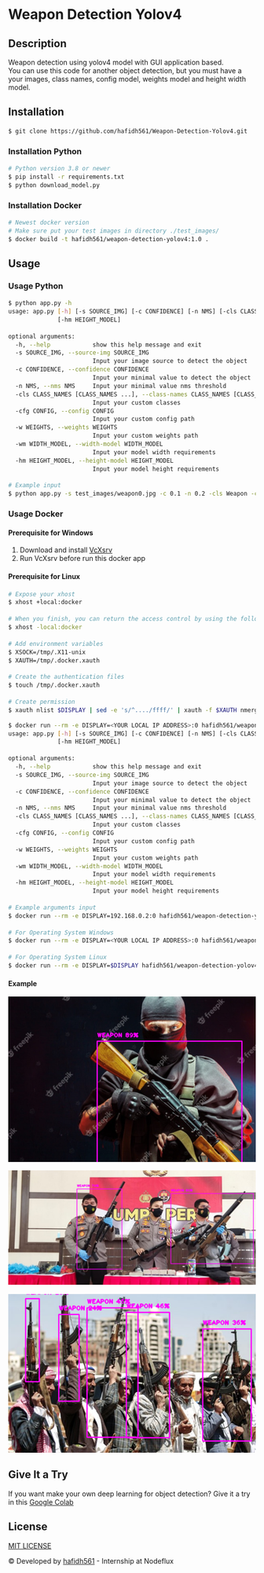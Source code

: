 # Weapon Detection Yolov4

## Description

Weapon detection using yolov4 model with GUI application based. \
You can use this code for another object detection, but you must have a your images, class names, config model, weights model and height width model.

## Installation

```bash
$ git clone https://github.com/hafidh561/Weapon-Detection-Yolov4.git
```

### Installation Python

```bash
# Python version 3.8 or newer
$ pip install -r requirements.txt
$ python download_model.py
```

### Installation Docker

```bash
# Newest docker version
# Make sure put your test images in directory ./test_images/
$ docker build -t hafidh561/weapon-detection-yolov4:1.0 .
```

## Usage

### Usage Python

```bash
$ python app.py -h
usage: app.py [-h] [-s SOURCE_IMG] [-c CONFIDENCE] [-n NMS] [-cls CLASS_NAMES [CLASS_NAMES ...]] [-cfg CONFIG] [-w WEIGHTS] [-wm WIDTH_MODEL]
              [-hm HEIGHT_MODEL]

optional arguments:
  -h, --help            show this help message and exit
  -s SOURCE_IMG, --source-img SOURCE_IMG
                        Input your image source to detect the object
  -c CONFIDENCE, --confidence CONFIDENCE
                        Input your minimal value to detect the object
  -n NMS, --nms NMS     Input your minimal value nms threshold
  -cls CLASS_NAMES [CLASS_NAMES ...], --class-names CLASS_NAMES [CLASS_NAMES ...]
                        Input your custom classes
  -cfg CONFIG, --config CONFIG
                        Input your custom config path
  -w WEIGHTS, --weights WEIGHTS
                        Input your custom weights path
  -wm WIDTH_MODEL, --width-model WIDTH_MODEL
                        Input your model width requirements
  -hm HEIGHT_MODEL, --height-model HEIGHT_MODEL
                        Input your model height requirements

# Example input
$ python app.py -s test_images/weapon0.jpg -c 0.1 -n 0.2 -cls Weapon -cfg yolov4-custom.cfg -w yolov4-custom_last.weights -wm 416 -hm 416
```

### Usage Docker

#### Prerequisite for Windows

1. Download and install [VcXsrv](https://sourceforge.net/projects/vcxsrv/)
2. Run VcXsrv before run this docker app

#### Prerequisite for Linux

```bash
# Expose your xhost
$ xhost +local:docker

# When you finish, you can return the access control by using the following
$ xhost -local:docker

# Add environment variables
$ XSOCK=/tmp/.X11-unix
$ XAUTH=/tmp/.docker.xauth

# Create the authentication files
$ touch /tmp/.docker.xauth

# Create permission
$ xauth nlist $DISPLAY | sed -e 's/^..../ffff/' | xauth -f $XAUTH nmerge -
```

```bash
$ docker run --rm -e DISPLAY=<YOUR LOCAL IP ADDRESS>:0 hafidh561/weapon-detection-yolov4:1.0 -h
usage: app.py [-h] [-s SOURCE_IMG] [-c CONFIDENCE] [-n NMS] [-cls CLASS_NAMES [CLASS_NAMES ...]] [-cfg CONFIG] [-w WEIGHTS] [-wm WIDTH_MODEL]
              [-hm HEIGHT_MODEL]

optional arguments:
  -h, --help            show this help message and exit
  -s SOURCE_IMG, --source-img SOURCE_IMG
                        Input your image source to detect the object
  -c CONFIDENCE, --confidence CONFIDENCE
                        Input your minimal value to detect the object
  -n NMS, --nms NMS     Input your minimal value nms threshold
  -cls CLASS_NAMES [CLASS_NAMES ...], --class-names CLASS_NAMES [CLASS_NAMES ...]
                        Input your custom classes
  -cfg CONFIG, --config CONFIG
                        Input your custom config path
  -w WEIGHTS, --weights WEIGHTS
                        Input your custom weights path
  -wm WIDTH_MODEL, --width-model WIDTH_MODEL
                        Input your model width requirements
  -hm HEIGHT_MODEL, --height-model HEIGHT_MODEL
                        Input your model height requirements

# Example arguments input
$ docker run --rm -e DISPLAY=192.168.0.2:0 hafidh561/weapon-detection-yolov4:1.0 -s test_images/weapon0.jpg -c 0.1 -n 0.2 -cls Weapon -cfg yolov4-custom.cfg -w yolov4-custom_last.weights -wm 416 -hm 416

# For Operating System Windows
$ docker run --rm -e DISPLAY=<YOUR LOCAL IP ADDRESS>:0 hafidh561/weapon-detection-yolov4:1.0

# For Operating System Linux
$ docker run --rm -e DISPLAY=$DISPLAY hafidh561/weapon-detection-yolov4:1.0
```

#### Example

![result0](./screenshots/result0.png)

![result1](./screenshots/result1.png)

![result2](./screenshots/result2.png)

## Give It a Try

If you want make your own deep learning for object detection? Give it a try in this [Google Colab](https://colab.research.google.com/github/hafidh561/Weapon-Detection-Yolov4/blob/main/jupyter_notebook/train_model.ipynb)

## License

[MIT LICENSE](./LICENSE)

© Developed by [hafidh561](https://github.com/hafidh561) - Internship at Nodeflux
